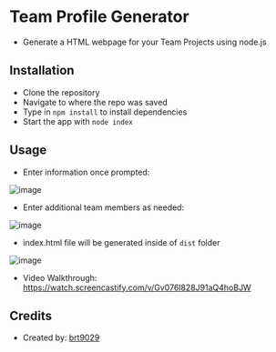 # Team Profile Generator
- Generate a HTML webpage for your Team Projects using node.js

## Installation
- Clone the repository
- Navigate to where the repo was saved
- Type in ```npm install``` to install dependencies
- Start the app with ```node index```

## Usage
- Enter information once prompted:

![image](https://user-images.githubusercontent.com/26530136/145736263-3cbdb92f-cd8c-40aa-8a95-e8596947baf1.png)
- Enter additional team members as needed:

![image](https://user-images.githubusercontent.com/26530136/145736285-5a28dd82-97ab-42f5-99f0-7195abcbcc86.png)
- index.html file will be generated inside of ```dist``` folder

![image](https://user-images.githubusercontent.com/26530136/145736380-a7f78ba7-89f2-45a7-9451-2d8323fb0f1a.png)

- Video Walkthrough: https://watch.screencastify.com/v/Gv076l828J91aQ4hoBJW

## Credits
- Created by: [brt9029](www.github.com/brt9029 "GitHub Profile Link")
